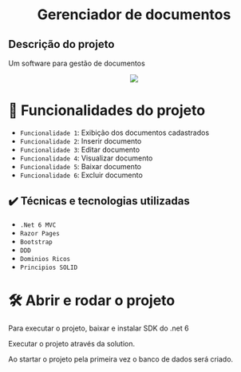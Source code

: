 <h1 align="center" > Gerenciador de documentos </h1>

<h2> Descrição do projeto </h2>
<p>
  Um software para gestão de documentos
</p>

<p align="center">
<img src="http://img.shields.io/static/v1?label=STATUS&message=Finalizado&color=BLUE&style=for-the-badge"/>
</p>

# :hammer: Funcionalidades do projeto

- `Funcionalidade 1`: Exibição dos documentos cadastrados
- `Funcionalidade 2`: Inserir documento 
- `Funcionalidade 3`: Editar documento
- `Funcionalidade 4`: Visualizar documento
- `Funcionalidade 5`: Baixar documento
- `Funcionalidade 6`: Excluir documento

## ✔️ Técnicas e tecnologias utilizadas

- ``.Net 6 MVC``
- ``Razor Pages``
- ``Bootstrap``
- ``DDD``
- ``Dominios Ricos``
- ``Principios SOLID``

# 🛠️ Abrir e rodar o projeto

<p>Para executar o projeto, baixar e instalar SDK do .net 6</p>
<p>Executar o projeto através da solution.</p>
<p>Ao startar o projeto pela primeira vez o banco de dados será criado.</p>

